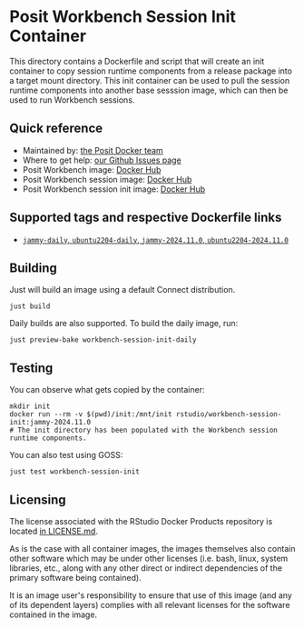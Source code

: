 # Posit Workbench Session Init Container

This directory contains a Dockerfile and script that will create an init container to copy session runtime components from a release package into a target mount directory. This init container can be used to pull the session runtime components into another base sesssion image, which can then be used to run Workbench sessions.

## Quick reference

* Maintained by: [the Posit Docker team](https://github.com/rstudio/rstudio-docker-products)
* Where to get help: [our Github Issues page](https://github.com/rstudio/rstudio-docker-products/issues)
* Posit Workbench image: [Docker Hub](https://hub.docker.com/r/rstudio/rstudio-workbench)
* Posit Workbench session image: [Docker Hub](https://hub.docker.com/r/rstudio/workbench-session)
* Posit Workbench session init image: [Docker Hub](https://hub.docker.com/r/rstudio/workbench-session-init)

## Supported tags and respective Dockerfile links

* [`jammy-daily`, `ubuntu2204-daily`, `jammy-2024.11.0`, `ubuntu2204-2024.11.0`](https://github.com/rstudio/rstudio-docker-products/blob/main/workbench-session-init/Dockerfile.2204)

## Building

Just will build an image using a default Connect distribution.

```console
just build
```

Daily builds are also supported. To build the daily image, run:

```console
just preview-bake workbench-session-init-daily
```

## Testing

You can observe what gets copied by the container:

```console
mkdir init
docker run --rm -v $(pwd)/init:/mnt/init rstudio/workbench-session-init:jammy-2024.11.0
# The init directory has been populated with the Workbench session runtime components.
```

You can also test using GOSS:

```console
just test workbench-session-init
```

## Licensing

The license associated with the RStudio Docker Products repository is located [in LICENSE.md](https://github.com/rstudio/rstudio-docker-products/blob/main/LICENSE.md).

As is the case with all container images, the images themselves also contain other software which may be under other
licenses (i.e. bash, linux, system libraries, etc., along with any other direct or indirect dependencies of the primary
software being contained).

It is an image user's responsibility to ensure that use of this image (and any of its dependent layers) complies with
all relevant licenses for the software contained in the image.

